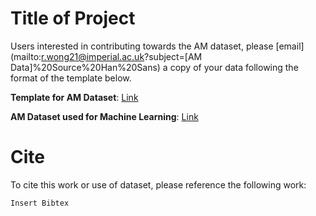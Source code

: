 # Title of Project

Users interested in contributing towards the AM dataset, please [email](mailto:r.wong21@imperial.ac.uk?subject=[AM Data]%20Source%20Han%20Sans) a copy of your data following the format of the template below.

**Template for AM Dataset**: <a href="FILL" target="_blank">Link</a>

**AM Dataset used for Machine Learning**: <a href="https://docs.google.com/spreadsheets/d/1K5ESR2Fs0e6G_pKcHoeoVAaXulbYgRuSy4wFWTO_0jE/edit#gid=0" target="_blank">Link</a>

# Cite

To cite this work or use of dataset, please reference the following work:

```
Insert Bibtex
```
